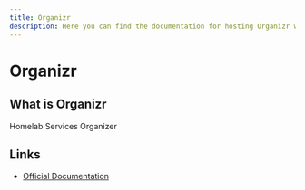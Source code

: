 ```yaml
---
title: Organizr
description: Here you can find the documentation for hosting Organizr with Coolify.
---
```


# Organizr

<ZoomableImage src="/docs/images/services/organizr.png" />

## What is Organizr

Homelab Services Organizer

## Links

- [Official Documentation](https://docs.organizr.app/?utm_source=coolify.io)
